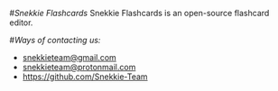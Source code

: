 #_*Snekkie Flashcards*_
Snekkie Flashcards is an open-source flashcard editor. 



#_*Ways of contacting us:*_ 
- snekkieteam@gmail.com
- snekkieteam@protonmail.com
- https://github.com/Snekkie-Team